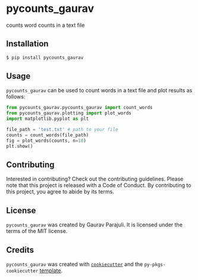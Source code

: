 # pycounts_gaurav

counts word counts in a text file

## Installation

```bash
$ pip install pycounts_gaurav
```

## Usage

`pycounts_gaurav` can be used to count words in a text file and plot results as follows:

```python
from pycounts_gaurav.pycounts_gaurav import count_words
from pycounts_gaurav.plotting import plot_words
import matplotlib.pyplot as plt

file_path = 'test.txt' # path to your file
counts = count_words(file_path)
fig = plot_words(counts, n=10)
plt.show()
```

## Contributing

Interested in contributing? Check out the contributing guidelines. Please note that this project is released with a Code of Conduct. By contributing to this project, you agree to abide by its terms.

## License

`pycounts_gaurav` was created by Gaurav Parajuli. It is licensed under the terms of the MIT license.

## Credits

`pycounts_gaurav` was created with [`cookiecutter`](https://cookiecutter.readthedocs.io/en/latest/) and the `py-pkgs-cookiecutter` [template](https://github.com/py-pkgs/py-pkgs-cookiecutter).
